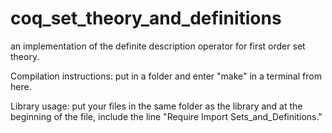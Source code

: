 # coq_set_theory_and_definitions
an implementation of the definite description operator for first order set theory.

Compilation instructions: put in a folder and enter "make" in a terminal from here.

Library usage: put your files in the same folder as the library and at the beginning of
the file, include the line "Require Import Sets_and_Definitions."
